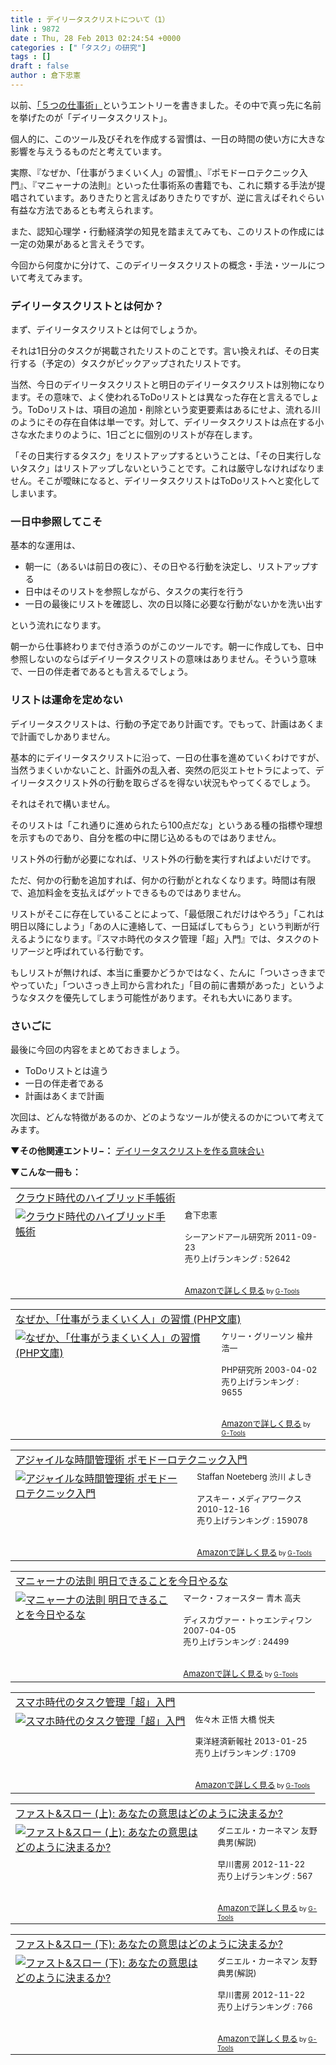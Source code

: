 ```yaml
---
title : デイリータスクリストについて（1）
link : 9872
date : Thu, 28 Feb 2013 02:24:54 +0000
categories : ["「タスク」の研究"]
tags : []
draft : false
author : 倉下忠憲
---
```


以前、<a href="https://rashita.net/blog/?p=9193" target="_blank">「５つの仕事術」</a>というエントリーを書きました。その中で真っ先に名前を挙げたのが「デイリータスクリスト」。

個人的に、このツール及びそれを作成する習慣は、一日の時間の使い方に大きな影響を与えうるものだと考えています。

実際、『なぜか、「仕事がうまくいく人」の習慣』、『ポモドーロテクニック入門』、『マニャーナの法則』といった仕事術系の書籍でも、これに類する手法が提唱されています。ありきたりと言えばありきたりですが、逆に言えばそれぐらい有益な方法であるとも考えられます。

また、認知心理学・行動経済学の知見を踏まえてみても、このリストの作成には一定の効果があると言えそうです。

今回から何度かに分けて、このデイリータスクリストの概念・手法・ツールについて考えてみます。

<h3>デイリータスクリストとは何か？</h3>
まず、デイリータスクリストとは何でしょうか。

それは1日分のタスクが掲載されたリストのことです。言い換えれば、その日実行する（予定の）タスクがピックアップされたリストです。

当然、今日のデイリータスクリストと明日のデイリータスクリストは別物になります。その意味で、よく使われるToDoリストとは異なった存在と言えるでしょう。ToDoリストは、項目の追加・削除という変更要素はあるにせよ、流れる川のようにその存在自体は単一です。対して、デイリータスクリストは点在する小さな水たまりのように、1日ごとに個別のリストが存在します。

「その日実行するタスク」をリストアップするということは、「その日実行しないタスク」はリストアップしないということです。これは厳守しなければなりません。そこが曖昧になると、デイリータスクリストはToDoリストへと変化してしまいます。
<h3>一日中参照してこそ</h3>
基本的な運用は、

<ul>
	<li>朝一に（あるいは前日の夜に）、その日やる行動を決定し、リストアップする</li>
	<li>日中はそのリストを参照しながら、タスクの実行を行う</li>
	<li>一日の最後にリストを確認し、次の日以降に必要な行動がないかを洗い出す</li>
</ul>

という流れになります。

朝一から仕事終わりまで付き添うのがこのツールです。朝一に作成しても、日中参照しないのならばデイリータスクリストの意味はありません。そういう意味で、一日の伴走者であるとも言えるでしょう。

<h3>リストは運命を定めない</h3>
デイリータスクリストは、行動の予定であり計画です。でもって、計画はあくまで計画でしかありません。

基本的にデイリータスクリストに沿って、一日の仕事を進めていくわけですが、当然うまくいかないこと、計画外の乱入者、突然の厄災エトセトラによって、デイリータスクリスト外の行動を取らざるを得ない状況もやってくるでしょう。

それはそれで構いません。

そのリストは「これ通りに進められたら100点だな」というある種の指標や理想を示すものであり、自分を檻の中に閉じ込めるものではありません。

リスト外の行動が必要になれば、リスト外の行動を実行すればよいだけです。

ただ、何かの行動を追加すれば、何かの行動がとれなくなります。時間は有限で、追加料金を支払えばゲットできるものではありません。

リストがそこに存在していることによって、「最低限これだけはやろう」「これは明日以降にしよう」「あの人に連絡して、一日延ばしてもらう」という判断が行えるようになります。『スマホ時代のタスク管理「超」入門』では、タスクのトリアージと呼ばれている行動です。

もしリストが無ければ、本当に重要かどうかではなく、たんに「ついさっきまでやっていた」「ついさっき上司から言われた」「目の前に書類があった」というようなタスクを優先してしまう可能性があります。それも大いにあります。

<h3>さいごに</h3>
最後に今回の内容をまとめておきましょう。

<ul>
	<li>ToDoリストとは違う</li>
	<li>一日の伴走者である</li>
	<li>計画はあくまで計画</li>
</ul>

次回は、どんな特徴があるのか、どのようなツールが使えるのかについて考えてみます。

<strong>▼その他関連エントリ−：</strong>
<a href="https://rashita.net/blog/?p=4889" target="_blank">デイリータスクリストを作る意味合い</a>

<strong>▼こんな一冊も：</strong>
<table  border="0" cellpadding="5"><tr><td colspan="2"><a href="http://www.amazon.co.jp/%E3%82%AF%E3%83%A9%E3%82%A6%E3%83%89%E6%99%82%E4%BB%A3%E3%81%AE%E3%83%8F%E3%82%A4%E3%83%96%E3%83%AA%E3%83%83%E3%83%89%E6%89%8B%E5%B8%B3%E8%A1%93-%E5%80%89%E4%B8%8B%E5%BF%A0%E6%86%B2/dp/4863540914%3FSubscriptionId%3D15SMZCTB9V8NGR2TW082%26tag%3Drashita1000-22%26linkCode%3Dxm2%26camp%3D2025%26creative%3D165953%26creativeASIN%3D4863540914" target="_blank">クラウド時代のハイブリッド手帳術</a><img src="http://www.assoc-amazon.jp/e/ir?t=rashita1000-22&l=ur2&o=9" width="1" height="1" style="border: none;" alt="" /></td></tr><tr><td valign="top"><a href="http://www.amazon.co.jp/%E3%82%AF%E3%83%A9%E3%82%A6%E3%83%89%E6%99%82%E4%BB%A3%E3%81%AE%E3%83%8F%E3%82%A4%E3%83%96%E3%83%AA%E3%83%83%E3%83%89%E6%89%8B%E5%B8%B3%E8%A1%93-%E5%80%89%E4%B8%8B%E5%BF%A0%E6%86%B2/dp/4863540914%3FSubscriptionId%3D15SMZCTB9V8NGR2TW082%26tag%3Drashita1000-22%26linkCode%3Dxm2%26camp%3D2025%26creative%3D165953%26creativeASIN%3D4863540914" target="_blank"><img src="http://ecx.images-amazon.com/images/I/51f4RT2URdL._SL160_.jpg" border="0" alt="クラウド時代のハイブリッド手帳術" /></a></td><td valign="top"><font size="-1">倉下忠憲 <br /><br />シーアンドアール研究所  2011-09-23<br />売り上げランキング : 52642<br /><br /><br /><a href="http://www.amazon.co.jp/%E3%82%AF%E3%83%A9%E3%82%A6%E3%83%89%E6%99%82%E4%BB%A3%E3%81%AE%E3%83%8F%E3%82%A4%E3%83%96%E3%83%AA%E3%83%83%E3%83%89%E6%89%8B%E5%B8%B3%E8%A1%93-%E5%80%89%E4%B8%8B%E5%BF%A0%E6%86%B2/dp/4863540914%3FSubscriptionId%3D15SMZCTB9V8NGR2TW082%26tag%3Drashita1000-22%26linkCode%3Dxm2%26camp%3D2025%26creative%3D165953%26creativeASIN%3D4863540914" target="_blank">Amazonで詳しく見る</a></font><font size="-2"> by <a href="http://www.goodpic.com/mt/aws/index.html" >G-Tools</a></font></td></tr></table>

<table  border="0" cellpadding="5"><tr><td colspan="2"><a href="http://www.amazon.co.jp/%E3%81%AA%E3%81%9C%E3%81%8B%E3%80%81%E3%80%8C%E4%BB%95%E4%BA%8B%E3%81%8C%E3%81%86%E3%81%BE%E3%81%8F%E3%81%84%E3%81%8F%E4%BA%BA%E3%80%8D%E3%81%AE%E7%BF%92%E6%85%A3-PHP%E6%96%87%E5%BA%AB-%E3%82%B1%E3%83%AA%E3%83%BC%E3%83%BB%E3%82%B0%E3%83%AA%E3%83%BC%E3%82%BD%E3%83%B3/dp/4569579396%3FSubscriptionId%3D15SMZCTB9V8NGR2TW082%26tag%3Drashita1000-22%26linkCode%3Dxm2%26camp%3D2025%26creative%3D165953%26creativeASIN%3D4569579396" target="_blank">なぜか、「仕事がうまくいく人」の習慣 (PHP文庫)</a><img src="http://www.assoc-amazon.jp/e/ir?t=rashita1000-22&l=ur2&o=9" width="1" height="1" style="border: none;" alt="" /></td></tr><tr><td valign="top"><a href="http://www.amazon.co.jp/%E3%81%AA%E3%81%9C%E3%81%8B%E3%80%81%E3%80%8C%E4%BB%95%E4%BA%8B%E3%81%8C%E3%81%86%E3%81%BE%E3%81%8F%E3%81%84%E3%81%8F%E4%BA%BA%E3%80%8D%E3%81%AE%E7%BF%92%E6%85%A3-PHP%E6%96%87%E5%BA%AB-%E3%82%B1%E3%83%AA%E3%83%BC%E3%83%BB%E3%82%B0%E3%83%AA%E3%83%BC%E3%82%BD%E3%83%B3/dp/4569579396%3FSubscriptionId%3D15SMZCTB9V8NGR2TW082%26tag%3Drashita1000-22%26linkCode%3Dxm2%26camp%3D2025%26creative%3D165953%26creativeASIN%3D4569579396" target="_blank"><img src="http://ecx.images-amazon.com/images/I/51VGFYFEFFL._SL160_.jpg" border="0" alt="なぜか、「仕事がうまくいく人」の習慣 (PHP文庫)" /></a></td><td valign="top"><font size="-1">ケリー・グリーソン 楡井 浩一 <br /><br />PHP研究所  2003-04-02<br />売り上げランキング : 9655<br /><br /><br /><a href="http://www.amazon.co.jp/%E3%81%AA%E3%81%9C%E3%81%8B%E3%80%81%E3%80%8C%E4%BB%95%E4%BA%8B%E3%81%8C%E3%81%86%E3%81%BE%E3%81%8F%E3%81%84%E3%81%8F%E4%BA%BA%E3%80%8D%E3%81%AE%E7%BF%92%E6%85%A3-PHP%E6%96%87%E5%BA%AB-%E3%82%B1%E3%83%AA%E3%83%BC%E3%83%BB%E3%82%B0%E3%83%AA%E3%83%BC%E3%82%BD%E3%83%B3/dp/4569579396%3FSubscriptionId%3D15SMZCTB9V8NGR2TW082%26tag%3Drashita1000-22%26linkCode%3Dxm2%26camp%3D2025%26creative%3D165953%26creativeASIN%3D4569579396" target="_blank">Amazonで詳しく見る</a></font><font size="-2"> by <a href="http://www.goodpic.com/mt/aws/index.html" >G-Tools</a></font></td></tr></table>

<table  border="0" cellpadding="5"><tr><td colspan="2"><a href="http://www.amazon.co.jp/%E3%82%A2%E3%82%B8%E3%83%A3%E3%82%A4%E3%83%AB%E3%81%AA%E6%99%82%E9%96%93%E7%AE%A1%E7%90%86%E8%A1%93-%E3%83%9D%E3%83%A2%E3%83%89%E3%83%BC%E3%83%AD%E3%83%86%E3%82%AF%E3%83%8B%E3%83%83%E3%82%AF%E5%85%A5%E9%96%80-Staffan-Noeteberg/dp/4048689525%3FSubscriptionId%3D15SMZCTB9V8NGR2TW082%26tag%3Drashita1000-22%26linkCode%3Dxm2%26camp%3D2025%26creative%3D165953%26creativeASIN%3D4048689525" target="_blank">アジャイルな時間管理術 ポモドーロテクニック入門</a><img src="http://www.assoc-amazon.jp/e/ir?t=rashita1000-22&l=ur2&o=9" width="1" height="1" style="border: none;" alt="" /></td></tr><tr><td valign="top"><a href="http://www.amazon.co.jp/%E3%82%A2%E3%82%B8%E3%83%A3%E3%82%A4%E3%83%AB%E3%81%AA%E6%99%82%E9%96%93%E7%AE%A1%E7%90%86%E8%A1%93-%E3%83%9D%E3%83%A2%E3%83%89%E3%83%BC%E3%83%AD%E3%83%86%E3%82%AF%E3%83%8B%E3%83%83%E3%82%AF%E5%85%A5%E9%96%80-Staffan-Noeteberg/dp/4048689525%3FSubscriptionId%3D15SMZCTB9V8NGR2TW082%26tag%3Drashita1000-22%26linkCode%3Dxm2%26camp%3D2025%26creative%3D165953%26creativeASIN%3D4048689525" target="_blank"><img src="http://ecx.images-amazon.com/images/I/51ByQvQe1%2BL._SL160_.jpg" border="0" alt="アジャイルな時間管理術 ポモドーロテクニック入門" /></a></td><td valign="top"><font size="-1">Staffan Noeteberg 渋川 よしき <br /><br />アスキー・メディアワークス  2010-12-16<br />売り上げランキング : 159078<br /><br /><br /><a href="http://www.amazon.co.jp/%E3%82%A2%E3%82%B8%E3%83%A3%E3%82%A4%E3%83%AB%E3%81%AA%E6%99%82%E9%96%93%E7%AE%A1%E7%90%86%E8%A1%93-%E3%83%9D%E3%83%A2%E3%83%89%E3%83%BC%E3%83%AD%E3%83%86%E3%82%AF%E3%83%8B%E3%83%83%E3%82%AF%E5%85%A5%E9%96%80-Staffan-Noeteberg/dp/4048689525%3FSubscriptionId%3D15SMZCTB9V8NGR2TW082%26tag%3Drashita1000-22%26linkCode%3Dxm2%26camp%3D2025%26creative%3D165953%26creativeASIN%3D4048689525" target="_blank">Amazonで詳しく見る</a></font><font size="-2"> by <a href="http://www.goodpic.com/mt/aws/index.html" >G-Tools</a></font></td></tr></table>

<table  border="0" cellpadding="5"><tr><td colspan="2"><a href="http://www.amazon.co.jp/%E3%83%9E%E3%83%8B%E3%83%A3%E3%83%BC%E3%83%8A%E3%81%AE%E6%B3%95%E5%89%87-%E6%98%8E%E6%97%A5%E3%81%A7%E3%81%8D%E3%82%8B%E3%81%93%E3%81%A8%E3%82%92%E4%BB%8A%E6%97%A5%E3%82%84%E3%82%8B%E3%81%AA-%E3%83%9E%E3%83%BC%E3%82%AF%E3%83%BB%E3%83%95%E3%82%A9%E3%83%BC%E3%82%B9%E3%82%BF%E3%83%BC/dp/4887595425%3FSubscriptionId%3D15SMZCTB9V8NGR2TW082%26tag%3Drashita1000-22%26linkCode%3Dxm2%26camp%3D2025%26creative%3D165953%26creativeASIN%3D4887595425" target="_blank">マニャーナの法則 明日できることを今日やるな</a><img src="http://www.assoc-amazon.jp/e/ir?t=rashita1000-22&l=ur2&o=9" width="1" height="1" style="border: none;" alt="" /></td></tr><tr><td valign="top"><a href="http://www.amazon.co.jp/%E3%83%9E%E3%83%8B%E3%83%A3%E3%83%BC%E3%83%8A%E3%81%AE%E6%B3%95%E5%89%87-%E6%98%8E%E6%97%A5%E3%81%A7%E3%81%8D%E3%82%8B%E3%81%93%E3%81%A8%E3%82%92%E4%BB%8A%E6%97%A5%E3%82%84%E3%82%8B%E3%81%AA-%E3%83%9E%E3%83%BC%E3%82%AF%E3%83%BB%E3%83%95%E3%82%A9%E3%83%BC%E3%82%B9%E3%82%BF%E3%83%BC/dp/4887595425%3FSubscriptionId%3D15SMZCTB9V8NGR2TW082%26tag%3Drashita1000-22%26linkCode%3Dxm2%26camp%3D2025%26creative%3D165953%26creativeASIN%3D4887595425" target="_blank"><img src="http://ecx.images-amazon.com/images/I/51HYssPJAvL._SL160_.jpg" border="0" alt="マニャーナの法則 明日できることを今日やるな" /></a></td><td valign="top"><font size="-1">マーク・フォースター 青木 高夫 <br /><br />ディスカヴァー・トゥエンティワン  2007-04-05<br />売り上げランキング : 24499<br /><br /><br /><a href="http://www.amazon.co.jp/%E3%83%9E%E3%83%8B%E3%83%A3%E3%83%BC%E3%83%8A%E3%81%AE%E6%B3%95%E5%89%87-%E6%98%8E%E6%97%A5%E3%81%A7%E3%81%8D%E3%82%8B%E3%81%93%E3%81%A8%E3%82%92%E4%BB%8A%E6%97%A5%E3%82%84%E3%82%8B%E3%81%AA-%E3%83%9E%E3%83%BC%E3%82%AF%E3%83%BB%E3%83%95%E3%82%A9%E3%83%BC%E3%82%B9%E3%82%BF%E3%83%BC/dp/4887595425%3FSubscriptionId%3D15SMZCTB9V8NGR2TW082%26tag%3Drashita1000-22%26linkCode%3Dxm2%26camp%3D2025%26creative%3D165953%26creativeASIN%3D4887595425" target="_blank">Amazonで詳しく見る</a></font><font size="-2"> by <a href="http://www.goodpic.com/mt/aws/index.html" >G-Tools</a></font></td></tr></table>

<table  border="0" cellpadding="5"><tr><td colspan="2"><a href="http://www.amazon.co.jp/%E3%82%B9%E3%83%9E%E3%83%9B%E6%99%82%E4%BB%A3%E3%81%AE%E3%82%BF%E3%82%B9%E3%82%AF%E7%AE%A1%E7%90%86%E3%80%8C%E8%B6%85%E3%80%8D%E5%85%A5%E9%96%80-%E4%BD%90%E3%80%85%E6%9C%A8-%E6%AD%A3%E6%82%9F/dp/4492581014%3FSubscriptionId%3D15SMZCTB9V8NGR2TW082%26tag%3Drashita1000-22%26linkCode%3Dxm2%26camp%3D2025%26creative%3D165953%26creativeASIN%3D4492581014" target="_blank">スマホ時代のタスク管理「超」入門</a><img src="http://www.assoc-amazon.jp/e/ir?t=rashita1000-22&l=ur2&o=9" width="1" height="1" style="border: none;" alt="" /></td></tr><tr><td valign="top"><a href="http://www.amazon.co.jp/%E3%82%B9%E3%83%9E%E3%83%9B%E6%99%82%E4%BB%A3%E3%81%AE%E3%82%BF%E3%82%B9%E3%82%AF%E7%AE%A1%E7%90%86%E3%80%8C%E8%B6%85%E3%80%8D%E5%85%A5%E9%96%80-%E4%BD%90%E3%80%85%E6%9C%A8-%E6%AD%A3%E6%82%9F/dp/4492581014%3FSubscriptionId%3D15SMZCTB9V8NGR2TW082%26tag%3Drashita1000-22%26linkCode%3Dxm2%26camp%3D2025%26creative%3D165953%26creativeASIN%3D4492581014" target="_blank"><img src="http://ecx.images-amazon.com/images/I/51MGCzOzSfL._SL160_.jpg" border="0" alt="スマホ時代のタスク管理「超」入門" /></a></td><td valign="top"><font size="-1">佐々木 正悟 大橋 悦夫 <br /><br />東洋経済新報社  2013-01-25<br />売り上げランキング : 1709<br /><br /><br /><a href="http://www.amazon.co.jp/%E3%82%B9%E3%83%9E%E3%83%9B%E6%99%82%E4%BB%A3%E3%81%AE%E3%82%BF%E3%82%B9%E3%82%AF%E7%AE%A1%E7%90%86%E3%80%8C%E8%B6%85%E3%80%8D%E5%85%A5%E9%96%80-%E4%BD%90%E3%80%85%E6%9C%A8-%E6%AD%A3%E6%82%9F/dp/4492581014%3FSubscriptionId%3D15SMZCTB9V8NGR2TW082%26tag%3Drashita1000-22%26linkCode%3Dxm2%26camp%3D2025%26creative%3D165953%26creativeASIN%3D4492581014" target="_blank">Amazonで詳しく見る</a></font><font size="-2"> by <a href="http://www.goodpic.com/mt/aws/index.html" >G-Tools</a></font></td></tr></table>

<table  border="0" cellpadding="5"><tr><td colspan="2"><a href="http://www.amazon.co.jp/%E3%83%95%E3%82%A1%E3%82%B9%E3%83%88-%E3%82%B9%E3%83%AD%E3%83%BC-%E4%B8%8A-%E3%81%82%E3%81%AA%E3%81%9F%E3%81%AE%E6%84%8F%E6%80%9D%E3%81%AF%E3%81%A9%E3%81%AE%E3%82%88%E3%81%86%E3%81%AB%E6%B1%BA%E3%81%BE%E3%82%8B%E3%81%8B-%E3%83%80%E3%83%8B%E3%82%A8%E3%83%AB%E3%83%BB%E3%82%AB%E3%83%BC%E3%83%8D%E3%83%9E%E3%83%B3/dp/4152093382%3FSubscriptionId%3D15SMZCTB9V8NGR2TW082%26tag%3Drashita1000-22%26linkCode%3Dxm2%26camp%3D2025%26creative%3D165953%26creativeASIN%3D4152093382" target="_blank">ファスト&スロー (上): あなたの意思はどのように決まるか?</a><img src="http://www.assoc-amazon.jp/e/ir?t=rashita1000-22&l=ur2&o=9" width="1" height="1" style="border: none;" alt="" /></td></tr><tr><td valign="top"><a href="http://www.amazon.co.jp/%E3%83%95%E3%82%A1%E3%82%B9%E3%83%88-%E3%82%B9%E3%83%AD%E3%83%BC-%E4%B8%8A-%E3%81%82%E3%81%AA%E3%81%9F%E3%81%AE%E6%84%8F%E6%80%9D%E3%81%AF%E3%81%A9%E3%81%AE%E3%82%88%E3%81%86%E3%81%AB%E6%B1%BA%E3%81%BE%E3%82%8B%E3%81%8B-%E3%83%80%E3%83%8B%E3%82%A8%E3%83%AB%E3%83%BB%E3%82%AB%E3%83%BC%E3%83%8D%E3%83%9E%E3%83%B3/dp/4152093382%3FSubscriptionId%3D15SMZCTB9V8NGR2TW082%26tag%3Drashita1000-22%26linkCode%3Dxm2%26camp%3D2025%26creative%3D165953%26creativeASIN%3D4152093382" target="_blank"><img src="http://ecx.images-amazon.com/images/I/41UFM%2BY8xQL._SL160_.jpg" border="0" alt="ファスト&スロー (上): あなたの意思はどのように決まるか?" /></a></td><td valign="top"><font size="-1">ダニエル・カーネマン 友野典男(解説) <br /><br />早川書房  2012-11-22<br />売り上げランキング : 567<br /><br /><br /><a href="http://www.amazon.co.jp/%E3%83%95%E3%82%A1%E3%82%B9%E3%83%88-%E3%82%B9%E3%83%AD%E3%83%BC-%E4%B8%8A-%E3%81%82%E3%81%AA%E3%81%9F%E3%81%AE%E6%84%8F%E6%80%9D%E3%81%AF%E3%81%A9%E3%81%AE%E3%82%88%E3%81%86%E3%81%AB%E6%B1%BA%E3%81%BE%E3%82%8B%E3%81%8B-%E3%83%80%E3%83%8B%E3%82%A8%E3%83%AB%E3%83%BB%E3%82%AB%E3%83%BC%E3%83%8D%E3%83%9E%E3%83%B3/dp/4152093382%3FSubscriptionId%3D15SMZCTB9V8NGR2TW082%26tag%3Drashita1000-22%26linkCode%3Dxm2%26camp%3D2025%26creative%3D165953%26creativeASIN%3D4152093382" target="_blank">Amazonで詳しく見る</a></font><font size="-2"> by <a href="http://www.goodpic.com/mt/aws/index.html" >G-Tools</a></font></td></tr></table>

<table  border="0" cellpadding="5"><tr><td colspan="2"><a href="http://www.amazon.co.jp/%E3%83%95%E3%82%A1%E3%82%B9%E3%83%88-%E3%82%B9%E3%83%AD%E3%83%BC-%E4%B8%8B-%E3%81%82%E3%81%AA%E3%81%9F%E3%81%AE%E6%84%8F%E6%80%9D%E3%81%AF%E3%81%A9%E3%81%AE%E3%82%88%E3%81%86%E3%81%AB%E6%B1%BA%E3%81%BE%E3%82%8B%E3%81%8B-%E3%83%80%E3%83%8B%E3%82%A8%E3%83%AB%E3%83%BB%E3%82%AB%E3%83%BC%E3%83%8D%E3%83%9E%E3%83%B3/dp/4152093390%3FSubscriptionId%3D15SMZCTB9V8NGR2TW082%26tag%3Drashita1000-22%26linkCode%3Dxm2%26camp%3D2025%26creative%3D165953%26creativeASIN%3D4152093390" target="_blank">ファスト&スロー (下): あなたの意思はどのように決まるか?</a><img src="http://www.assoc-amazon.jp/e/ir?t=rashita1000-22&l=ur2&o=9" width="1" height="1" style="border: none;" alt="" /></td></tr><tr><td valign="top"><a href="http://www.amazon.co.jp/%E3%83%95%E3%82%A1%E3%82%B9%E3%83%88-%E3%82%B9%E3%83%AD%E3%83%BC-%E4%B8%8B-%E3%81%82%E3%81%AA%E3%81%9F%E3%81%AE%E6%84%8F%E6%80%9D%E3%81%AF%E3%81%A9%E3%81%AE%E3%82%88%E3%81%86%E3%81%AB%E6%B1%BA%E3%81%BE%E3%82%8B%E3%81%8B-%E3%83%80%E3%83%8B%E3%82%A8%E3%83%AB%E3%83%BB%E3%82%AB%E3%83%BC%E3%83%8D%E3%83%9E%E3%83%B3/dp/4152093390%3FSubscriptionId%3D15SMZCTB9V8NGR2TW082%26tag%3Drashita1000-22%26linkCode%3Dxm2%26camp%3D2025%26creative%3D165953%26creativeASIN%3D4152093390" target="_blank"><img src="http://ecx.images-amazon.com/images/I/41KbiIfMJeL._SL160_.jpg" border="0" alt="ファスト&スロー (下): あなたの意思はどのように決まるか?" /></a></td><td valign="top"><font size="-1">ダニエル・カーネマン 友野典男(解説) <br /><br />早川書房  2012-11-22<br />売り上げランキング : 766<br /><br /><br /><a href="http://www.amazon.co.jp/%E3%83%95%E3%82%A1%E3%82%B9%E3%83%88-%E3%82%B9%E3%83%AD%E3%83%BC-%E4%B8%8B-%E3%81%82%E3%81%AA%E3%81%9F%E3%81%AE%E6%84%8F%E6%80%9D%E3%81%AF%E3%81%A9%E3%81%AE%E3%82%88%E3%81%86%E3%81%AB%E6%B1%BA%E3%81%BE%E3%82%8B%E3%81%8B-%E3%83%80%E3%83%8B%E3%82%A8%E3%83%AB%E3%83%BB%E3%82%AB%E3%83%BC%E3%83%8D%E3%83%9E%E3%83%B3/dp/4152093390%3FSubscriptionId%3D15SMZCTB9V8NGR2TW082%26tag%3Drashita1000-22%26linkCode%3Dxm2%26camp%3D2025%26creative%3D165953%26creativeASIN%3D4152093390" target="_blank">Amazonで詳しく見る</a></font><font size="-2"> by <a href="http://www.goodpic.com/mt/aws/index.html" >G-Tools</a></font></td></tr></table>

